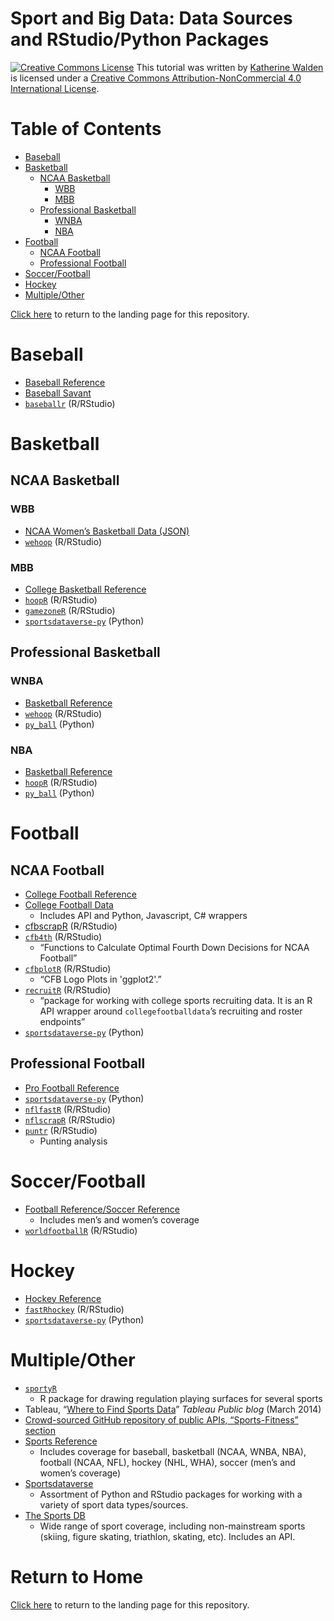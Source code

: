 # Sport and Big Data: Data Sources and RStudio/Python Packages

<a href="http://creativecommons.org/licenses/by-nc/4.0/" rel="license"><img style="border-width: 0;" src="https://i.creativecommons.org/l/by-nc/4.0/88x31.png" alt="Creative Commons License" /></a>
This tutorial was written by <a href="https://github.com/kwaldenphd">Katherine Walden</a> is licensed under a <a href="http://creativecommons.org/licenses/by-nc/4.0/" rel="license">Creative Commons Attribution-NonCommercial 4.0 International License</a>.

#  Table of Contents

- [Baseball](#baseball)
- [Basketball](#basketball)
  * [NCAA Basketball](#ncaa-basketball)
    * [WBB](#wbb)
    * [MBB](#mbb)
  * [Professional Basketball](#professional-basketball)
    * [WNBA](#wnba)
    * [NBA](#nba)
- [Football](#football)
  * [NCAA Football](#ncaa-football)
  * [Professional Football](#professional-football)
- [Soccer/Football](#soccerfootball)
- [Hockey](#hockey)
- [Multiple/Other](#multipleother)

[Click here](https://github.com/kwaldenphd/sport-data-resources) to return to the landing page for this repository.

# Baseball

* [Baseball Reference](https://www.baseball-reference.com/)
* [Baseball Savant](https://baseballsavant.mlb.com/)
* [`baseballr`](https://billpetti.github.io/baseballr/) (R/RStudio)

# Basketball

## NCAA Basketball

### WBB
* [NCAA Women’s Basketball Data (JSON)](https://github.com/dwillis/wbb-game-data)
* [`wehoop`](https://wehoop.sportsdataverse.org/) (R/RStudio)

### MBB
* [College Basketball Reference](https://www.sports-reference.com/cbb/)
* [`hoopR`](https://hoopr.sportsdataverse.org/) (R/RStudio)
* [`gamezoneR`](https://jacklich10.github.io/gamezoneR/) (R/RStudio)
* [`sportsdataverse-py`](https://py.sportsdataverse.org/) (Python)

## Professional Basketball

### WNBA
* [Basketball Reference](https://www.basketball-reference.com/)
* [`wehoop`](https://wehoop.sportsdataverse.org/) (R/RStudio)
* [`py_ball`](https://github.com/basketballrelativity/py_ball) (Python)

### NBA
* [Basketball Reference](https://www.basketball-reference.com/)
* [`hoopR`](https://hoopr.sportsdataverse.org/) (R/RStudio)
* [`py_ball`](https://github.com/basketballrelativity/py_ball) (Python)

# Football

## NCAA Football
* [College Football Reference](https://www.sports-reference.com/cfb/)
* [College Football Data](https://collegefootballdata.com/)
    * Includes API and Python, Javascript, C# wrappers
* [cfbscrapR](https://github.com/meysubb/cfbscrapR) (R/RStudio)
* [`cfb4th`](https://kazink36.github.io/cfb4th/) (R/RStudio)
    * “Functions to Calculate Optimal Fourth Down Decisions for NCAA Football”
* [`cfbplotR`](https://kazink36.github.io/cfbplotR/) (R/RStudio)
    * “CFB Logo Plots in 'ggplot2'.”
* [`recruitR`](https://recruitr.sportsdataverse.org/) (R/RStudio)
    * “package for working with college sports recruiting data. It is an R API wrapper around `collegefootballdata`’s recruiting and roster endpoints”
* [`sportsdataverse-py`](https://py.sportsdataverse.org/) (Python)

## Professional Football
* [Pro Football Reference](https://www.basketball-reference.com/)
* [`sportsdataverse-py`](https://py.sportsdataverse.org/) (Python)
* [`nflfastR`](https://www.nflfastr.com/) (R/RStudio)
* [`nflscrapR`](https://github.com/maksimhorowitz/nflscrapR) (R/RStudio)
* [`puntr`](https://puntalytics.github.io/puntr/) (R/RStudio)
    * Punting analysis

# Soccer/Football

* [Football Reference/Soccer Reference](https://fbref.com/)
    * Includes men’s and women’s coverage
* [`worldfootballR`](https://github.com/JaseZiv/worldfootballR) (R/RStudio)

# Hockey

* [Hockey Reference](https://www.hockey-reference.com/)
* [`fastRhockey`](https://github.com/benhowell71/fastRhockey) (R/RStudio)
* [`sportsdataverse-py`](https://py.sportsdataverse.org/) (Python)

# Multiple/Other

* [`sportyR`](https://github.com/rossdrucker/sportyR)
    * R package for drawing regulation playing surfaces for several sports
* Tableau, “[Where to Find Sports Data](https://public.tableau.com/s/blog/2014/03/where-find-sports-data)” _Tableau Public blog_ (March 2014)
* [Crowd-sourced GitHub repository of public APIs, “Sports-Fitness” section](https://github.com/public-apis/public-apis#sports--fitness) 
* [Sports Reference](https://www.sports-reference.com/)
    * Includes coverage for baseball, basketball (NCAA, WNBA, NBA), football (NCAA, NFL), hockey (NHL, WHA), soccer (men’s and women’s coverage)
* [Sportsdataverse](https://sportsdataverse.org/)
    * Assortment of Python and RStudio packages for working with a variety of sport data types/sources.
* [The Sports DB](https://www.thesportsdb.com/)
    * Wide range of sport coverage, including non-mainstream sports (skiing, figure skating, triathlon, skating, etc). Includes an API.

# Return to Home

[Click here](https://github.com/kwaldenphd/sport-data-resources) to return to the landing page for this repository.
